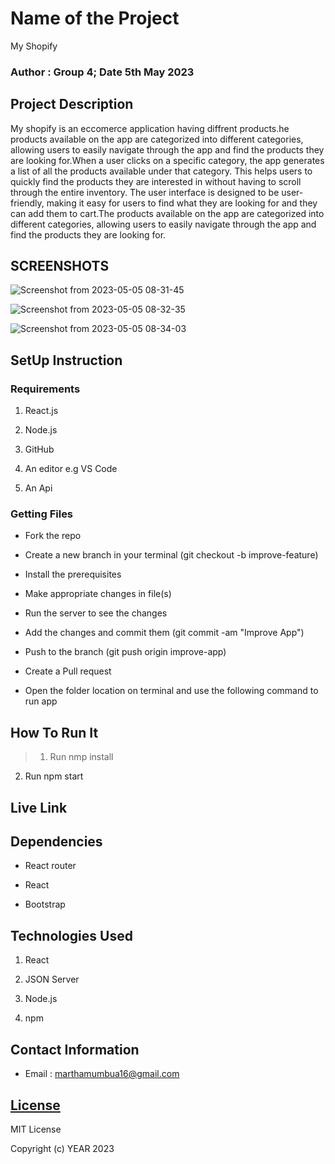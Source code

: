 # Name of the Project

 My Shopify
### Author : Group 4; Date 5th May 2023

## Project Description

My shopify is an eccomerce application having diffrent products.he products available on the app are categorized into different categories, allowing users to easily navigate through the app and find the products they are looking for.When a user clicks on a specific category, the app generates a list of all the products available under that category. This helps users to quickly find the products they are interested in without having to scroll through the entire inventory. The user interface is designed to be user-friendly, making it easy for users to find what they are looking for and they can add them to cart.The products available on the app are categorized into different categories, allowing users to easily navigate through the app and find the products they are looking for.

## SCREENSHOTS

 ![Screenshot from 2023-05-05 08-31-45](https://user-images.githubusercontent.com/127226487/236385105-12ac0c6e-09df-4326-88f8-f1b51f75732e.png)

![Screenshot from 2023-05-05 08-32-35](https://user-images.githubusercontent.com/127226487/236384942-2bfe8cd2-f950-4bfe-adac-6231bc928c91.png)


![Screenshot from 2023-05-05 08-34-03](https://user-images.githubusercontent.com/127226487/236385000-76377303-7d94-431d-97f1-037e5b9ba9ce.png)







## SetUp Instruction

### Requirements

1. React.js

2. Node.js

3. GitHub

4. An editor e.g VS Code

5. An Api

### Getting Files

* Fork the repo

- Create a new branch in your terminal (git checkout -b improve-feature)

- Install the prerequisites

- Make appropriate changes in file(s)

- Run the server to see the changes

- Add the changes and commit them (git commit -am "Improve App")

- Push to the branch (git push origin improve-app)

- Create a Pull request

* Open the folder location on terminal and use the following command to run app

## How To Run It

>  1. Run nmp install

   2. Run npm start


## Live Link

## Dependencies

- React router

- React 

- Bootstrap

## Technologies Used
1. React

2. JSON Server

3. Node.js

4. npm



## Contact Information

* Email : marthamumbua16@gmail.com

## [License](LICENSE)

MIT License

Copyright (c) YEAR 2023 